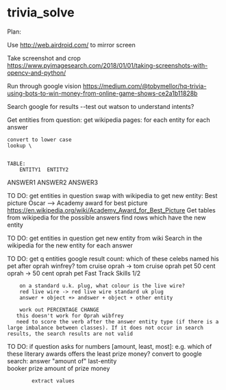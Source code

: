 # trivia_solve

Plan:

Use http://web.airdroid.com/ to mirror screen

Take screenshot and crop
https://www.pyimagesearch.com/2018/01/01/taking-screenshots-with-opencv-and-python/

Run through google vision
https://medium.com/@tobymellor/hq-trivia-using-bots-to-win-money-from-online-game-shows-ce2a1b11828b

Search google for results
--test out watson to understand intents?



Get entities from question:
    get wikipedia pages:
        for each entity
        for each answer
        
    convert to lower case
    lookup \
    
    
    TABLE:
        ENTITY1  ENTITY2
ANSWER1
ANSWER2
ANSWER3


TO DO:
    get entities in question
    swap with wikipedia to get new entity:
        Best picture Oscar --> Academy award for best picture
        https://en.wikipedia.org/wiki/Academy_Award_for_Best_Picture
    Get tables from wikipedia for the possible answers
    find rows which have the new entity


TO DO:
    get entities in question
    get new entity from wiki
    Search in the wikipedia for the new entity for each answer
    
TO DO:
    get q entities
    google result count:
        which of these celebs named his pet after oprah winfrey?
        tom cruise oprah -> tom cruise oprah pet
        50 cent oprah -> 50 cent oprah pet
Fast Track Skills 1/2
        

        on a standard u.k. plug, what colour is the live wire?
        red live wire -> red live wire standard uk plug
        answer + object +> andswer + object + other entity
        
        work out PERCENTAGE CHANGE
       this doesn't work for Oprah wibfrey
       need to score the verb after the answer entity type (if there is a large imbalance between classes). If it does not occur in search results, the search results are not valid

TO DO:
    if question asks for numbers [amount, least, most]:
        e.g. which of these literary awards offers the least prize money?
        convert to google search:
            answer          "amount of"      last-entity         
            booker prize    amount of           prize money
            
            extract values
